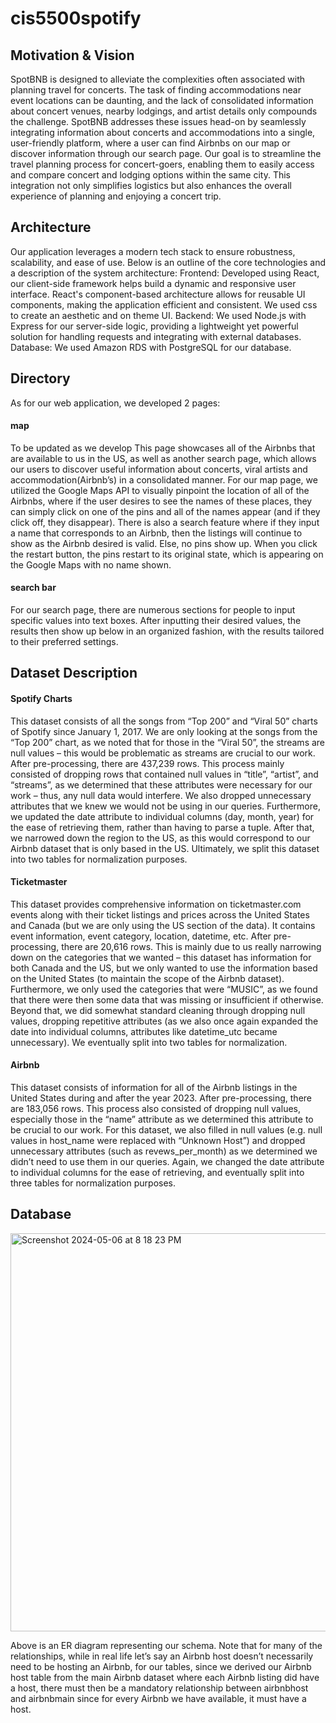 # cis5500spotify

## Motivation & Vision 
SpotBNB is designed to alleviate the complexities often associated with planning travel for concerts. The task of finding accommodations near event locations can be daunting, and the lack of consolidated information about concert venues, nearby lodgings, and artist details only compounds the challenge. SpotBNB addresses these issues head-on by seamlessly integrating information about concerts and accommodations into a single, user-friendly platform, where a user can find Airbnbs on our map or discover information through our search page. Our goal is to streamline the travel planning process for concert-goers, enabling them to easily access and compare concert and lodging options within the same city. This integration not only simplifies logistics but also enhances the overall experience of planning and enjoying a concert trip.

## Architecture
Our application leverages a modern tech stack to ensure robustness, scalability, and ease   of use. Below is an outline of the core technologies and a description of the system architecture:
Frontend: Developed using React, our client-side framework helps build a dynamic and responsive user interface. React's component-based architecture allows for reusable UI components, making the application efficient and consistent. We used css to create an aesthetic and on theme UI.
Backend: We used Node.js with Express for our server-side logic, providing a lightweight yet powerful solution for handling requests and integrating with external databases.
Database: We used Amazon RDS with PostgreSQL for our database.


## Directory
As for our web application, we developed 2 pages: 
#### map
To be updated as we develop
This page showcases all of the Airbnbs that are available to us in the US, as well as another search page, which allows our users to discover useful information about concerts, viral artists and accommodation(Airbnb’s) in a consolidated manner. 
For our map page, we utilized the Google Maps API to visually pinpoint the location of all of the Airbnbs, where if the user desires to see the names of these places, they can simply click on one of the pins and all of the names appear (and if they click off, they disappear). There is also a search feature where if they input a name that corresponds to an Airbnb, then the listings will continue to show as the Airbnb desired is valid. Else, no pins show up. When you click the restart button, the pins restart to its original state, which is appearing on the Google Maps with no name shown.
#### search bar
For our search page, there are numerous sections for people to input specific values into text boxes. After inputting their desired values, the results then show up below in an organized fashion, with the results tailored to their preferred settings. 

## Dataset Description
#### Spotify Charts
This dataset consists of all the songs from “Top 200” and “Viral 50” charts of Spotify since January 1, 2017. We are only looking at the songs from the “Top 200” chart, as we noted that for those in the “Viral 50”, the streams are null values – this would be problematic as streams are crucial to our work.
After pre-processing, there are 437,239 rows. This process mainly consisted of dropping rows that contained null values in “title”, “artist”, and “streams”, as we determined that these attributes were necessary for our work – thus, any null data would interfere. We also dropped unnecessary attributes that we knew we would not be using in our queries. Furthermore, we updated the date attribute to individual columns (day, month, year) for the ease of retrieving them, rather than having to parse a tuple. After that, we narrowed down the region to the US, as this would correspond to our Airbnb dataset that is only based in the US. Ultimately, we split this dataset into two tables for normalization purposes.


#### Ticketmaster
This dataset provides comprehensive information on ticketmaster.com events along with their ticket listings and prices across the United States and Canada (but we are only using the US section of the data). It contains event information, event category, location, datetime, etc.
After pre-processing, there are 20,616 rows. This is mainly due to us really narrowing down on the categories that we wanted – this dataset has information for both Canada and the US, but we only wanted to use the information based on the United States (to maintain the scope of the Airbnb dataset). Furthermore, we only used the categories that were “MUSIC”, as we found that there were then some data that was missing or insufficient if otherwise. Beyond that, we did somewhat standard cleaning through dropping null values, dropping repetitive attributes (as we also once again expanded the date into individual columns, attributes like datetime_utc became unnecessary). We eventually split into two tables for normalization.

#### Airbnb
This dataset consists of information for all of the Airbnb listings in the United States during and after the year 2023.
After pre-processing, there are 183,056 rows. This process also consisted of dropping null values, especially those in the “name” attribute as we determined this attribute to be crucial to our work. For this dataset, we also filled in null values (e.g. null values in host_name were replaced with “Unknown Host”) and dropped unnecessary attributes (such as revews_per_month) as we determined we didn’t need to use them in our queries. Again, we changed the date attribute to individual columns for the ease of retrieving, and eventually split into three tables for normalization purposes.

## Database 
<img width="637" alt="Screenshot 2024-05-06 at 8 18 23 PM" src="https://github.com/gumillie222/cis5500spotify/assets/121700352/8f4d7b57-2e25-4b5b-803a-b9ff53772a6b">

Above is an ER diagram representing our schema. Note that for many of the relationships, while in real life let’s say an Airbnb host doesn’t necessarily need to be hosting an Airbnb, for our tables, since we derived our Airbnb host table from the main Airbnb dataset where each Airbnb listing did have a host, there must then be a mandatory relationship between airbnbhost and airbnbmain since for every Airbnb we have available, it must have a host.
